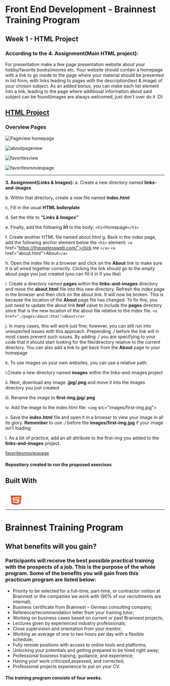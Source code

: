 # Front End Development - Brainnest Training Program

## Week 1 - HTML Project

### According to the 4. Assignment(Main HTML project): 
For presentation make a few page presentation website about your hobby/favorite books/movies etc. Your website should contain a homepage with a link to go inside to the page where your material should be presented in list form, with links leading to pages with the description(text & image) of your chosen subject. As an added bonus, you can make each list element into a link, leading to the page where additional information about said subject can be found(images are always welcomed, just don't over do it :D)

## <a href="https://fabiolpgomes.github.io/Training_Brainnest_Html/" target="_blank">HTML Project</a>


### Overview Pages
![Pageview homepage](https://user-images.githubusercontent.com/99607827/204093201-17e80bbb-3d7b-4434-a3ea-f5ea4bd7da92.png)

![aboutpageview](https://user-images.githubusercontent.com/99607827/204093253-02abe832-8d05-4184-ac2c-85d1cc9c38b2.png)

![favoritesview](https://user-images.githubusercontent.com/99607827/206862989-ea6d035f-d1ac-46e8-9dab-c4cac813196f.png)

![favoritesmoviespage](https://user-images.githubusercontent.com/99607827/206863029-e3923aef-c338-49d5-80b7-7707d762a74d.png)

_____________________________________________________________________________________________________________________________________________________________

**3. Assignment(Links & Images):**
a. Create a new directory named **links-and-images**

b. Within that directory, create a new file named **index.html**

c. Fill in the usual **HTML boilerplate**

d. Set the title to **_“Links & Images”_**

e. Finally, add the following **h1** to the body: `<h1>`Homepage`</h1>`

f. Create another HTML file named about.html
g. Back in the index page, add the following anchor element below the `<h1>` element: `<a` href=”https://theuselessweb.com/”>click me `</a>`
`<a` href="about.html">About`</a>`

h. Open the index file in a browser and click on the **About** link to make sure it is all wired together correctly. Clicking the link should go to the empty about page you just created (you can fill it in if you like)

i. Create a directory named **pages** within the **links-and-images** directory and move the **about.html** file into this new directory. Refresh the index page in the browser and then click on the about link. It will now be broken. This is because the location of the **About** page file has changed. To fix this, you just need to update the about link **href** value to include the **pages** directory since that is the new location of the about file relative to the index file. `<a href="./pages/about.html">About</a>`

j. In many cases, this will work just fine; however, you can still run into unexpected issues with this approach. Prepending ./ before the link will in most cases prevent such issues. By adding ./ you are specifying to your code that it should start looking for the file/directory relative to the current directory. You can also add a link to get back from the **About** page to your homepage

k. To use images on your own websites, you can use a relative path:

i.Create a new directory named **images** within the links-and-images project

ii. Next, download any image **.jpg/.png** and move it into the images
directory you just created

iii. Rename the image to **first-img.jpg/.png**

iv. Add the image to the index.html file:
`<img` src="images/first-img.jpg">

v. Save the **index.html** file and open it in a browser to view your image in all its glory. **Remember** to use ./ before the **images/first-img.jpg** if your image isn’t loading

l. As a bit of practice, add an alt attribute to the first-img you added to the **links-and-images** project.

[favoritesmoviespage](https://user-images.githubusercontent.com/99607827/204093300-193dcc86-b751-4fa6-8811-526df8d0cff3.png)


#### Repository created to run the proposed exercises

## Built With

<code>
  <img align="center" alt="Ane-HTML" height="30" width="40" src="https://raw.githubusercontent.com/devicons/devicon/master/icons/html5/html5-original.svg">
</code>  

______________________________________________________________________________________________________________________________________________________________


# Brainnest Training Program


## What benefits will you gain?

### Participants will receive the best possible practical training with the prospects of a job. This is the purpose of the whole program. Some of the benefits you will gain from this practicum program are listed below:

* Priority to be selected for a full-time, part-time, or contractor osition at Brainnest or the companies we work with (90% of our recruitments are internal);
* Business certificate from Brainnest – German consulting company;
* Reference/recommendation letter from your training tutor;
* Working on business cases based on current or past Brainnest projects;
* Lectures given by experienced industry professionals;
* Close supervision and orientation from your mentor;
* Working an average of one to two hours per day with a flexible schedule;
* Fully remote positions with access to online tools and platforms;
* Unlocking your potentials and getting prepared to be hired right away;
* Professional business training, guidance, and experience;
* Having your work criticized,assessed, and corrected;
* Professional projects experience to put on your CV.

#### The training program consists of four weeks.





